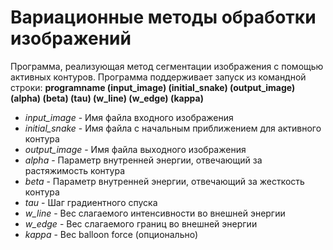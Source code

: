 # Вариационные методы обработки изображений
Программа, реализующая метод сегментации изображения с помощью активных контуров. Программа поддерживает запуск из командной строки:
**programname (input_image) (initial_snake) (output_image) (alpha) (beta) (tau) (w_line) (w_edge) (kappa)**
- *input_image* - Имя файла входного изображения
- *initial_snake* - Имя файла с начальным приближением для активного контура
- *output_image* - Имя файла выходного изображения
- *alpha* - Параметр внутренней энергии, отвечающий за растяжимость контура
- *beta* - Параметр внутренней энергии, отвечающий за жесткость контура
- *tau* - Шаг градиентного спуска
- *w_line* - Вес слагаемого интенсивности во внешней энергии
- *w_edge* - Вес слагаемого границ во внешней энергии
- *kappa* - Вес balloon force (опционально)
